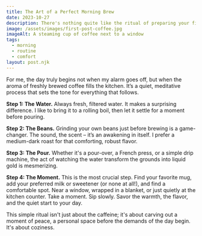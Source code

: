 ```yaml
---
title: The Art of a Perfect Morning Brew
date: 2023-10-27
description: There's nothing quite like the ritual of preparing your first cup of coffee or tea in a quiet home.
image: /assets/images/first-post-coffee.jpg
imageAlt: A steaming cup of coffee next to a window
tags:
  - morning
  - routine
  - comfort
layout: post.njk
---
```


For me, the day truly begins not when my alarm goes off, but when the aroma of freshly brewed coffee fills the kitchen. It’s a quiet, meditative process that sets the tone for everything that follows.

**Step 1: The Water.** Always fresh, filtered water. It makes a surprising difference. I like to bring it to a rolling boil, then let it settle for a moment before pouring.

**Step 2: The Beans.** Grinding your own beans just before brewing is a game-changer. The sound, the scent – it’s an awakening in itself. I prefer a medium-dark roast for that comforting, robust flavor.

**Step 3: The Pour.** Whether it's a pour-over, a French press, or a simple drip machine, the act of watching the water transform the grounds into liquid gold is mesmerizing.

**Step 4: The Moment.** This is the most crucial step. Find your favorite mug, add your preferred milk or sweetener (or none at all!), and find a comfortable spot. Near a window, wrapped in a blanket, or just quietly at the kitchen counter. Take a moment. Sip slowly. Savor the warmth, the flavor, and the quiet start to your day.

This simple ritual isn't just about the caffeine; it's about carving out a moment of peace, a personal space before the demands of the day begin. It's about coziness.
